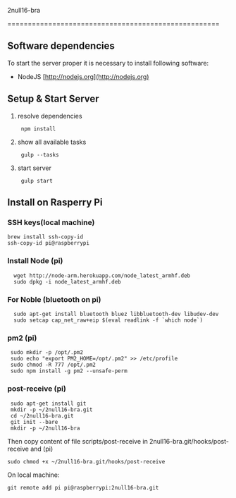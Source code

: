 2null16-bra

====================================================

Software dependencies
----------------------------------------------------

To start the server proper it is necessary to install following software:

* NodeJS        [http://nodejs.org](http://nodejs.org)


Setup & Start Server
----------------------------------------------------

1. resolve dependencies

        npm install

2. show all available tasks

        gulp --tasks

3. start server

        gulp start


Install on Rasperry Pi
----------------------------------------------------
### SSH keys(local machine)
```
brew install ssh-copy-id
ssh-copy-id pi@raspberrypi
```
### Install Node (pi)

```
  wget http://node-arm.herokuapp.com/node_latest_armhf.deb
  sudo dpkg -i node_latest_armhf.deb
```
### For Noble (bluetooth on pi)
```
  sudo apt-get install bluetooth bluez libbluetooth-dev libudev-dev
  sudo setcap cap_net_raw+eip $(eval readlink -f `which node`)
```

### pm2 (pi)
```
 sudo mkdir -p /opt/.pm2
 sudo echo "export PM2_HOME=/opt/.pm2" >> /etc/profile
 sudo chmod -R 777 /opt/.pm2
 sudo npm install -g pm2 --unsafe-perm
```

### post-receive (pi)
```
 sudo apt-get install git
 mkdir -p ~/2null16-bra.git
 cd ~/2null16-bra.git
 git init --bare
 mkdir -p ~/2null16-bra
```
Then copy content of file scripts/post-receive in
2null16-bra.git/hooks/post-receive
and (pi)

```
sudo chmod +x ~/2null16-bra.git/hooks/post-receive
```

On local machine:
```
git remote add pi pi@raspberrypi:2null16-bra.git
```
